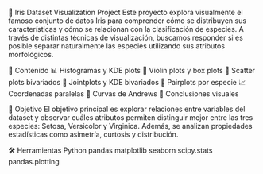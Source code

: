 🌸 Iris Dataset Visualization Project
Este proyecto explora visualmente el famoso conjunto de datos Iris para comprender cómo se distribuyen sus características y cómo se relacionan con la clasificación de especies. A través de distintas técnicas de visualización, buscamos responder si es posible separar naturalmente las especies utilizando sus atributos morfológicos.

📁 Contenido
📊 Histogramas y KDE plots
🎻 Violin plots y box plots
🔵 Scatter plots bivariados
🔺 Jointplots y KDE bivariados
🔷 Pairplots por especie
📈 Coordenadas paralelas
🔁 Curvas de Andrews
📌 Conclusiones visuales

📌 Objetivo
El objetivo principal es explorar relaciones entre variables del dataset y observar cuáles atributos permiten distinguir mejor entre las tres especies: Setosa, Versicolor y Virginica. Además, se analizan propiedades estadísticas como asimetría, curtosis y distribución.

🛠️ Herramientas
Python
pandas
matplotlib
seaborn
scipy.stats
pandas.plotting
